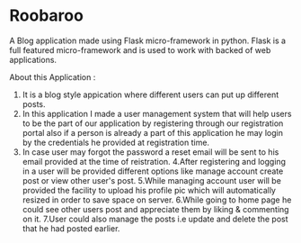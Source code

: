 # Roobaroo

A Blog application made using Flask micro-framework in python.
Flask is a full featured micro-framework and is used to work with backed of web applications.

About this Application : 
1. It is a blog style appication where different users can put up different posts.
2. In this application I made a user management system that will help users to be the part of our application by registering through our registration portal also if a person is already a part of this application he may login by the credentials he provided at registration time.
3. In case user may forgot the password a reset email will be sent to his email provided at the time of reistration.
4.After registering and logging in a user will be provided different options like manage account create post or view other user's post.
5.While managing account user will be provided the facility to upload his profile pic which will automatically resized in order to save space on server.
6.While going to home page he could see other users post and appreciate them by liking  & commenting on it.
7.User could also manage the posts i.e update and delete the post that he had posted earlier.
